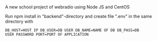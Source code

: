 A new school project of webradio using Node JS and CentOS

Run npm install in "backend"-directory and create file ".env" in the same directory with 

<code>DB_HOST=HOST IP
DB_USER=DB USER
DB_NAME=NAME OF DB
DB_PASS=DB USER PASSWORD
PORT=PORT OF APPLICATION
</code>
